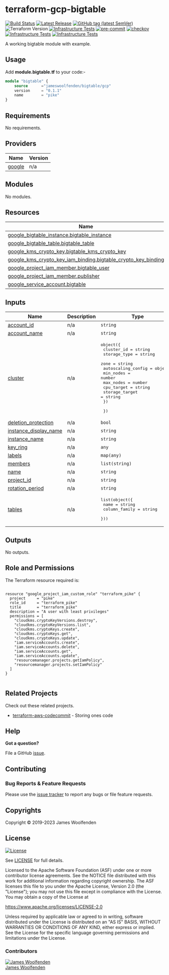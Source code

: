 # terraform-gcp-bigtable

[![Build Status](https://github.com/JamesWoolfenden/terraform-gcp-bigtable/workflows/Verify/badge.svg?branch=main)](https://github.com/JamesWoolfenden/terraform-gcp-bigtable)
[![Latest Release](https://img.shields.io/github/release/JamesWoolfenden/terraform-gcp-bigtable.svg)](https://github.com/JamesWoolfenden/terraform-gcp-bigtable/releases/latest)
[![GitHub tag (latest SemVer)](https://img.shields.io/github/tag/JamesWoolfenden/terraform-gcp-bigtable.svg?label=latest)](https://github.com/JamesWoolfenden/terraform-gcp-bigtable/releases/latest)
![Terraform Version](https://img.shields.io/badge/tf-%3E%3D0.14.0-blue.svg)
[![Infrastructure Tests](https://www.bridgecrew.cloud/badges/github/JamesWoolfenden/terraform-gcp-bigtable/cis_aws)](https://www.bridgecrew.cloud/link/badge?vcs=github&fullRepo=JamesWoolfenden%2Fterraform-gcp-bigtable&benchmark=CIS+AWS+V1.2)
[![pre-commit](https://img.shields.io/badge/pre--commit-enabled-brightgreen?logo=pre-commit&logoColor=white)](https://github.com/pre-commit/pre-commit)
[![checkov](https://img.shields.io/badge/checkov-verified-brightgreen)](https://www.checkov.io/)
[![Infrastructure Tests](https://www.bridgecrew.cloud/badges/github/jameswoolfenden/terraform-gcp-bigtable/general)](https://www.bridgecrew.cloud/link/badge?vcs=github&fullRepo=JamesWoolfenden%2Fterraform-gcp-bigtable&benchmark=INFRASTRUCTURE+SECURITY)
[![Infrastructure Tests](https://www.bridgecrew.cloud/badges/github/jameswoolfenden/terraform-gcp-bigtable/cis_gcp)](https://www.bridgecrew.cloud/link/badge?vcs=github&fullRepo=JamesWoolfenden%2Fterraform-gcp-bigtable&benchmark=CIS+GCP+V1.1)

A working bigtable module with example.

## Usage

Add **module.bigtable.tf** to your code:-

```terraform
module "bigtable" {
    source      ="jameswoolfenden/bigtable/gcp"
    version     = "0.1.1"
    name        = "pike"
}
```

<!-- BEGINNING OF PRE-COMMIT-TERRAFORM DOCS HOOK -->
## Requirements

No requirements.

## Providers

| Name | Version |
|------|---------|
| <a name="provider_google"></a> [google](#provider\_google) | n/a |

## Modules

No modules.

## Resources

| Name | Type |
|------|------|
| [google_bigtable_instance.bigtable_instance](https://registry.terraform.io/providers/hashicorp/google/latest/docs/resources/bigtable_instance) | resource |
| [google_bigtable_table.bigtable_table](https://registry.terraform.io/providers/hashicorp/google/latest/docs/resources/bigtable_table) | resource |
| [google_kms_crypto_key.bigtable_kms_crypto_key](https://registry.terraform.io/providers/hashicorp/google/latest/docs/resources/kms_crypto_key) | resource |
| [google_kms_crypto_key_iam_binding.bigtable_crypto_key_binding](https://registry.terraform.io/providers/hashicorp/google/latest/docs/resources/kms_crypto_key_iam_binding) | resource |
| [google_project_iam_member.bigtable_user](https://registry.terraform.io/providers/hashicorp/google/latest/docs/resources/project_iam_member) | resource |
| [google_project_iam_member.publisher](https://registry.terraform.io/providers/hashicorp/google/latest/docs/resources/project_iam_member) | resource |
| [google_service_account.bigtable](https://registry.terraform.io/providers/hashicorp/google/latest/docs/resources/service_account) | resource |

## Inputs

| Name | Description | Type | Default | Required |
|------|-------------|------|---------|:--------:|
| <a name="input_account_id"></a> [account\_id](#input\_account\_id) | n/a | `string` | n/a | yes |
| <a name="input_account_name"></a> [account\_name](#input\_account\_name) | n/a | `string` | n/a | yes |
| <a name="input_cluster"></a> [cluster](#input\_cluster) | n/a | <pre>object({<br>    cluster_id   = string<br>    storage_type = string<br>    zone         = string<br>    autoscaling_config = object({<br>      min_nodes      = number<br>      max_nodes      = number<br>      cpu_target     = string<br>      storage_target = string<br>    })<br><br>  })</pre> | n/a | yes |
| <a name="input_deletion_protection"></a> [deletion\_protection](#input\_deletion\_protection) | n/a | `bool` | `true` | no |
| <a name="input_instance_display_name"></a> [instance\_display\_name](#input\_instance\_display\_name) | n/a | `string` | n/a | yes |
| <a name="input_instance_name"></a> [instance\_name](#input\_instance\_name) | n/a | `string` | n/a | yes |
| <a name="input_key_ring"></a> [key\_ring](#input\_key\_ring) | n/a | `any` | n/a | yes |
| <a name="input_labels"></a> [labels](#input\_labels) | n/a | `map(any)` | n/a | yes |
| <a name="input_members"></a> [members](#input\_members) | n/a | `list(string)` | n/a | yes |
| <a name="input_name"></a> [name](#input\_name) | n/a | `string` | n/a | yes |
| <a name="input_project_id"></a> [project\_id](#input\_project\_id) | n/a | `string` | n/a | yes |
| <a name="input_rotation_period"></a> [rotation\_period](#input\_rotation\_period) | n/a | `string` | n/a | yes |
| <a name="input_tables"></a> [tables](#input\_tables) | n/a | <pre>list(object({<br>    name          = string<br>    column_family = string<br>  }))</pre> | n/a | yes |

## Outputs

No outputs.
<!-- END OF PRE-COMMIT-TERRAFORM DOCS HOOK -->

## Role and Permissions

<!-- BEGINNING OF PRE-COMMIT-PIKE DOCS HOOK -->
The Terraform resource required is:

```golang

resource "google_project_iam_custom_role" "terraform_pike" {
  project     = "pike"
  role_id     = "terraform_pike"
  title       = "terraform_pike"
  description = "A user with least privileges"
  permissions = [
    "cloudkms.cryptoKeyVersions.destroy",
    "cloudkms.cryptoKeyVersions.list",
    "cloudkms.cryptoKeys.create",
    "cloudkms.cryptoKeys.get",
    "cloudkms.cryptoKeys.update",
    "iam.serviceAccounts.create",
    "iam.serviceAccounts.delete",
    "iam.serviceAccounts.get",
    "iam.serviceAccounts.update",
    "resourcemanager.projects.getIamPolicy",
    "resourcemanager.projects.setIamPolicy"
  ]
}


```
<!-- END OF PRE-COMMIT-PIKE DOCS HOOK -->

## Related Projects

Check out these related projects.

- [terraform-aws-codecommit](https://github.com/jameswoolfenden/terraform-aws-codebuild) - Storing ones code

## Help

**Got a question?**

File a GitHub [issue](https://github.com/jameswoolfenden/terraform-gcp-bigtable/issues).

## Contributing

### Bug Reports & Feature Requests

Please use the [issue tracker](https://github.com/jameswoolfenden/terraform-gcp-bigtable/issues) to report any bugs or file feature requests.

## Copyrights

Copyright © 2019-2023 James Woolfenden

## License

[![License](https://img.shields.io/badge/License-Apache%202.0-blue.svg)](https://opensource.org/licenses/Apache-2.0)

See [LICENSE](LICENSE) for full details.

Licensed to the Apache Software Foundation (ASF) under one
or more contributor license agreements. See the NOTICE file
distributed with this work for additional information
regarding copyright ownership. The ASF licenses this file
to you under the Apache License, Version 2.0 (the
"License"); you may not use this file except in compliance
with the License. You may obtain a copy of the License at

<https://www.apache.org/licenses/LICENSE-2.0>

Unless required by applicable law or agreed to in writing,
software distributed under the License is distributed on an
"AS IS" BASIS, WITHOUT WARRANTIES OR CONDITIONS OF ANY
KIND, either express or implied. See the License for the
specific language governing permissions and limitations
under the License.

### Contributors

[![James Woolfenden][jameswoolfenden_avatar]][jameswoolfenden_homepage]<br/>[James Woolfenden][jameswoolfenden_homepage]

[jameswoolfenden_homepage]: https://github.com/jameswoolfenden
[jameswoolfenden_avatar]: https://github.com/jameswoolfenden.png?size=150

